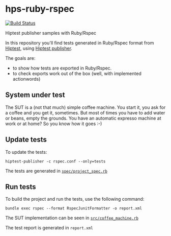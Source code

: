 # hps-ruby-rspec
[![Build Status](https://travis-ci.org/hiptest/hps-ruby-rspec.svg?branch=master)](https://travis-ci.org/hiptest/hps-ruby-rspec)

Hiptest publisher samples with Ruby/Rspec

In this repository you'll find tests generated in Ruby/Rspec format from [Hiptest](https://hiptest.com), using [Hiptest publisher](https://github.com/hiptest/hiptest-publisher).

The goals are:

 * to show how tests are exported in Ruby/Rspec.
 * to check exports work out of the box (well, with implemented actionwords)

System under test
------------------

The SUT is a (not that much) simple coffee machine. You start it, you ask for a coffee and you get it, sometimes. But most of times you have to add water or beans, empty the grounds. You have an automatic expresso machine at work or at home? So you know how it goes :-)

Update tests
-------------


To update the tests:

    hiptest-publisher -c rspec.conf --only=tests

The tests are generated in [``spec/project_spec.rb``](https://github.com/hiptest/hps-ruby-rspec/blob/master/spec/project_spec.rb)

Run tests
---------


To build the project and run the tests, use the following command:

    bundle exec rspec --format RspecJunitFormatter -o report.xml

The SUT implementation can be seen in [``src/coffee_machine.rb``](https://github.com/hiptest/hps-ruby-rspec/blob/master/src/coffee_machine.rb)

The test report is generated in ```report.xml```